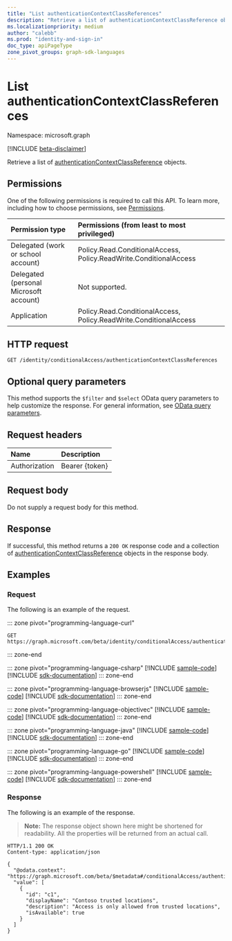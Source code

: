 ```yaml
---
title: "List authenticationContextClassReferences"
description: "Retrieve a list of authenticationContextClassReference objects."
ms.localizationpriority: medium
author: "calebb"
ms.prod: "identity-and-sign-in"
doc_type: apiPageType
zone_pivot_groups: graph-sdk-languages
---
```


# List authenticationContextClassReferences

Namespace: microsoft.graph

[!INCLUDE [beta-disclaimer](../../includes/beta-disclaimer.md)]

Retrieve a list of [authenticationContextClassReference](../resources/authenticationcontextclassreference.md) objects.

## Permissions

One of the following permissions is required to call this API. To learn more, including how to choose permissions, see [Permissions](/graph/permissions-reference).

|Permission type                        | Permissions (from least to most privileged)                                       |
|:--------------------------------------|:----------------------------------------------------------------------------------|
|Delegated (work or school account)     | Policy.Read.ConditionalAccess, Policy.ReadWrite.ConditionalAccess |
|Delegated (personal Microsoft account) | Not supported. |
|Application                            | Policy.Read.ConditionalAccess, Policy.ReadWrite.ConditionalAccess |

## HTTP request

<!-- { "blockType": "ignored" } -->

```http
GET /identity/conditionalAccess/authenticationContextClassReferences
```
## Optional query parameters

This method supports the `$filter` and `$select` OData query parameters to help customize the response. For general information, see [OData query parameters](/graph/query-parameters).

## Request headers

| Name      |Description|
|:----------|:----------|
| Authorization | Bearer {token} |

## Request body

Do not supply a request body for this method.

## Response

If successful, this method returns a `200 OK` response code and a collection of [authenticationContextClassReference](..\resources\authenticationcontextclassreference.md) objects in the response body.

## Examples

### Request

The following is an example of the request.

::: zone pivot="programming-language-curl"
<!-- {
  "blockType": "request",
  "name": "get_authenticationcontextclassreference"
}-->

```msgraph-interactive
GET https://graph.microsoft.com/beta/identity/conditionalAccess/authenticationContextClassReferences
```

::: zone-end

::: zone pivot="programming-language-csharp"
[!INCLUDE [sample-code](../includes/snippets/csharp/get-authenticationcontextclassreference-csharp-snippets.md)]
[!INCLUDE [sdk-documentation](../includes/snippets/snippets-sdk-documentation-link.md)]
::: zone-end

::: zone pivot="programming-language-browserjs"
[!INCLUDE [sample-code](../includes/snippets/javascript/get-authenticationcontextclassreference-javascript-snippets.md)]
[!INCLUDE [sdk-documentation](../includes/snippets/snippets-sdk-documentation-link.md)]
::: zone-end

::: zone pivot="programming-language-objectivec"
[!INCLUDE [sample-code](../includes/snippets/objc/get-authenticationcontextclassreference-objc-snippets.md)]
[!INCLUDE [sdk-documentation](../includes/snippets/snippets-sdk-documentation-link.md)]
::: zone-end

::: zone pivot="programming-language-java"
[!INCLUDE [sample-code](../includes/snippets/java/get-authenticationcontextclassreference-java-snippets.md)]
[!INCLUDE [sdk-documentation](../includes/snippets/snippets-sdk-documentation-link.md)]
::: zone-end

::: zone pivot="programming-language-go"
[!INCLUDE [sample-code](../includes/snippets/go/get-authenticationcontextclassreference-go-snippets.md)]
[!INCLUDE [sdk-documentation](../includes/snippets/snippets-sdk-documentation-link.md)]
::: zone-end

::: zone pivot="programming-language-powershell"
[!INCLUDE [sample-code](../includes/snippets/powershell/get-authenticationcontextclassreference-powershell-snippets.md)]
[!INCLUDE [sdk-documentation](../includes/snippets/snippets-sdk-documentation-link.md)]
::: zone-end

### Response

The following is an example of the response.

> **Note:** The response object shown here might be shortened for readability. All the properties will be returned from an actual call.

<!-- {
  "blockType": "response",
  "truncated": false,
  "@odata.type": "microsoft.graph.authenticationContextClassReference",
  "isCollection": true
} -->

```http
HTTP/1.1 200 OK
Content-type: application/json

{
  "@odata.context": "https://graph.microsoft.com/beta/$metadata#/conditionalAccess/authenticationContextClassReferences",
  "value": [
    {
      "id": "c1",
      "displayName": "Contoso trusted locations",
      "description": "Access is only allowed from trusted locations",
      "isAvailable": true
    }
  ]
}

```

<!-- uuid: 16cd6b66-4b1a-43a1-adaf-3a886856ed98
2019-02-04 14:57:30 UTC -->
<!-- {
  "type": "#page.annotation",
  "description": "List authenticationContextClassReferences",
  "keywords": "",
  "section": "documentation",
  "tocPath": ""
}-->
